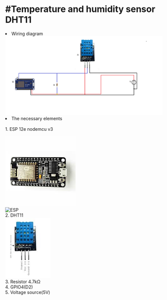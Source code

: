 <html>
<h1>#Temperature and humidity sensor DHT11 </h1>
<li>Wiring diagram</li>
<img src="https://github.com/przemyslaw-turek/gm/blob/dev/hardware/sensors/dht11/dht11.bmp" alt="Diagram">
<li>	The necessary elements</li><br>
      1.	ESP 12e nodemcu v3
   
   
 <img src="https://github.com/przemyslaw-turek/gm/blob/dev/hardware/sensors/motion/esp1.jpg" alt="ESP"><br>
 <img src="http://cdn.frightanic.com/blog/wp-content/uploads/2015/09/esp8266-nodemcu-dev-kit-v3-pins.jpg" alt="ESP"><br>
      2. DHT11<br>
      <img src="https://github.com/przemyslaw-turek/gm/blob/dev/hardware/sensors/dht11/dht11.jpg" alt="DHT"><br>
     3. Resistor 4.7kΩ <br>
      4. GPIO4(D2)  <br>
      5. Voltage source(5V)
